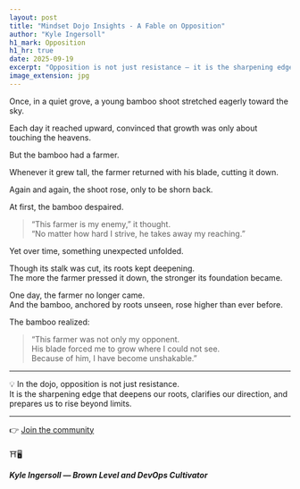 ```yaml
---
layout: post
title: "Mindset Dojo Insights - A Fable on Opposition"
author: "Kyle Ingersoll"
h1_mark: Opposition
h1_hr: true
date: 2025-09-19
excerpt: "Opposition is not just resistance — it is the sharpening edge that deepens our roots, clarifies our direction, and prepares us to rise beyond limits."
image_extension: jpg
---
```


Once, in a quiet grove, a young bamboo shoot stretched eagerly toward the sky.

Each day it reached upward, convinced that growth was only about touching the heavens.

But the bamboo had a farmer.

Whenever it grew tall, the farmer returned with his blade, cutting it down.

Again and again, the shoot rose, only to be shorn back.

At first, the bamboo despaired.

> “This farmer is my enemy,” it thought.  
> “No matter how hard I strive, he takes away my reaching.”

Yet over time, something unexpected unfolded.

Though its stalk was cut, its roots kept deepening.  
The more the farmer pressed it down, the stronger its foundation became.

One day, the farmer no longer came.  
And the bamboo, anchored by roots unseen, rose higher than ever before.

The bamboo realized:

> “This farmer was not only my opponent.  
> His blade forced me to grow where I could not see.  
> Because of him, I have become unshakable.”

---

💡 In the dojo, opposition is not just resistance.  
It is the sharpening edge that deepens our roots, clarifies our direction, and prepares us to rise beyond limits.

---

👉 [Join the community](https://mindset.dojo.center/)

⛩️🖥️

***Kyle Ingersoll — Brown Level and DevOps Cultivator***
